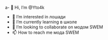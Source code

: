 а- 👋 Hi, I’m @Yto4k
- 👀 I’m interested in  лошади
- 🌱 I’m currently learning  в школе
- 💞️ I’m looking to collaborate on модом SWEM
- 📫 How to reach me мода SWEM

<!---
Yto4ka324/Yto4ka324 is a ✨ special ✨ repository because its `README.md` (this file) appears on your GitHub profile.
You can click the Preview link to take a look at your changes.
--->
